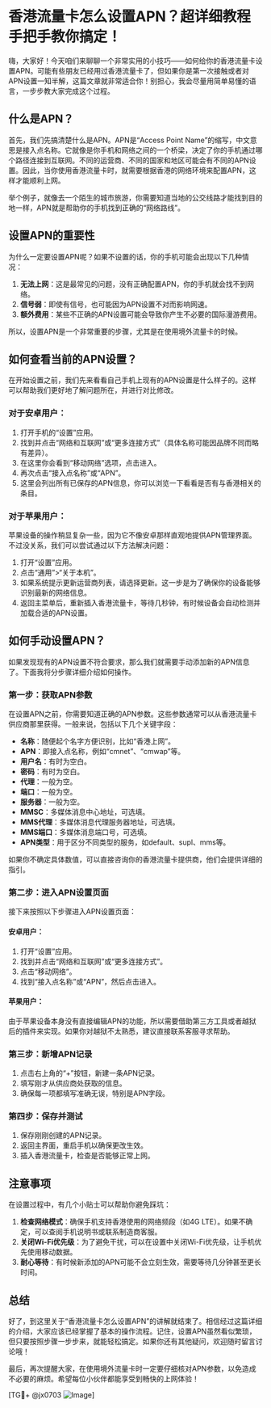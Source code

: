 # 香港流量卡怎么设置APN？超详细教程手把手教你搞定！

嗨，大家好！今天咱们来聊聊一个非常实用的小技巧——如何给你的香港流量卡设置APN。可能有些朋友已经用过香港流量卡了，但如果你是第一次接触或者对APN设置一知半解，这篇文章就非常适合你！别担心，我会尽量用简单易懂的语言，一步步教大家完成这个过程。

## 什么是APN？

首先，我们先搞清楚什么是APN。APN是“Access Point Name”的缩写，中文意思是接入点名称。它就像是你手机和网络之间的一个桥梁，决定了你的手机通过哪个路径连接到互联网。不同的运营商、不同的国家和地区可能会有不同的APN设置。因此，当你使用香港流量卡时，就需要根据香港的网络环境来配置APN，这样才能顺利上网。

举个例子，就像去一个陌生的城市旅游，你需要知道当地的公交线路才能找到目的地一样，APN就是帮助你的手机找到正确的“网络路线”。

## 设置APN的重要性

为什么一定要设置APN呢？如果不设置的话，你的手机可能会出现以下几种情况：

1. **无法上网**：这是最常见的问题，没有正确配置APN，你的手机就会找不到网络。
2. **信号弱**：即使有信号，也可能因为APN设置不对而影响网速。
3. **额外费用**：某些不正确的APN设置可能会导致你产生不必要的国际漫游费用。

所以，设置APN是一个非常重要的步骤，尤其是在使用境外流量卡的时候。

## 如何查看当前的APN设置？

在开始设置之前，我们先来看看自己手机上现有的APN设置是什么样子的。这样可以帮助我们更好地了解问题所在，并进行对比修改。

### 对于安卓用户：
1. 打开手机的“设置”应用。
2. 找到并点击“网络和互联网”或“更多连接方式”（具体名称可能因品牌不同而略有差异）。
3. 在这里你会看到“移动网络”选项，点击进入。
4. 再次点击“接入点名称”或“APN”。
5. 这里会列出所有已保存的APN信息，你可以浏览一下看看是否有与香港相关的条目。

### 对于苹果用户：
苹果设备的操作稍显复杂一些，因为它不像安卓那样直观地提供APN管理界面。不过没关系，我们可以尝试通过以下方法解决问题：

1. 打开“设置”应用。
2. 点击“通用”>“关于本机”。
3. 如果系统提示更新运营商列表，请选择更新。这一步是为了确保你的设备能够识别最新的网络信息。
4. 返回主菜单后，重新插入香港流量卡，等待几秒钟，有时候设备会自动检测并加载合适的APN设置。

## 如何手动设置APN？

如果发现现有的APN设置不符合要求，那么我们就需要手动添加新的APN信息了。下面我将分步骤详细介绍如何操作。

### 第一步：获取APN参数
在设置APN之前，你需要知道正确的APN参数。这些参数通常可以从香港流量卡供应商那里获得。一般来说，包括以下几个关键字段：
- **名称**：随便起个名字方便识别，比如“香港上网”。
- **APN**：即接入点名称，例如“cmnet”、“cmwap”等。
- **用户名**：有时为空白。
- **密码**：有时为空白。
- **代理**：一般为空。
- **端口**：一般为空。
- **服务器**：一般为空。
- **MMSC**：多媒体消息中心地址，可选填。
- **MMS代理**：多媒体消息代理服务器地址，可选填。
- **MMS端口**：多媒体消息端口号，可选填。
- **APN类型**：用于区分不同类型的服务，如default、supl、mms等。

如果你不确定具体数值，可以直接咨询你的香港流量卡提供商，他们会提供详细的指引。

### 第二步：进入APN设置页面
接下来按照以下步骤进入APN设置页面：

#### 安卓用户：
1. 打开“设置”应用。
2. 找到并点击“网络和互联网”或“更多连接方式”。
3. 点击“移动网络”。
4. 找到“接入点名称”或“APN”，然后点击进入。

#### 苹果用户：
由于苹果设备本身没有直接编辑APN的功能，所以需要借助第三方工具或者越狱后的插件来实现。如果你对越狱不太熟悉，建议直接联系客服寻求帮助。

### 第三步：新增APN记录
1. 点击右上角的“+”按钮，新建一条APN记录。
2. 填写刚才从供应商处获取的信息。
3. 确保每一项都填写准确无误，特别是APN字段。

### 第四步：保存并测试
1. 保存刚刚创建的APN记录。
2. 返回主界面，重启手机以确保更改生效。
3. 插入香港流量卡，检查是否能够正常上网。

## 注意事项

在设置过程中，有几个小贴士可以帮助你避免踩坑：

1. **检查网络模式**：确保手机支持香港使用的网络频段（如4G LTE）。如果不确定，可以查阅手机说明书或联系制造商客服。
2. **关闭Wi-Fi优先级**：为了避免干扰，可以在设置中关闭Wi-Fi优先级，让手机优先使用移动数据。
3. **耐心等待**：有时候新添加的APN可能不会立刻生效，需要等待几分钟甚至更长时间。

## 总结

好了，到这里关于“香港流量卡怎么设置APN”的讲解就结束了。相信经过这篇详细的介绍，大家应该已经掌握了基本的操作流程。记住，设置APN虽然看似繁琐，但只要按照步骤一步步来，就能轻松搞定。如果你还有其他疑问，欢迎随时留言讨论哦！

最后，再次提醒大家，在使用境外流量卡时一定要仔细核对APN参数，以免造成不必要的麻烦。希望每位小伙伴都能享受到畅快的上网体验！

[TG💪+ @jx0703 ![Image](https://github.com/user-attachments/assets/dbca1d08-cadb-493c-b0ec-ad6f7a83f270)]